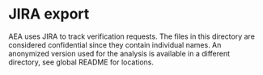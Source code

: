 # JIRA export
AEA uses JIRA to track verification requests. The files in this directory are considered confidential since they contain individual names. An anonymized version used for the analysis is available in a different directory, see global README for locations.
